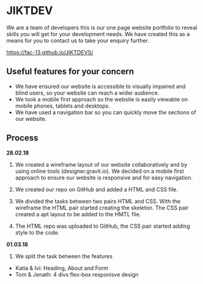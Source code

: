 # JIKTDEV
We are a team of developers this is our one page website portfolio to reveal skills you will get for your development needs. We have created this as a means for you to contact us to take your enquiry further.

https://fac-13.github.io/JIKTDEVS/

## Useful features for your concern
- We have ensured our website is accessible to visually impaired and blind users, so your website can reach a wider audience.
- We took a mobile first approach so the website is easily viewable on mobile phones, tablets and desktops.
-  We have used a navigation bar so you can quickly move the sections of our website.

## Process

****28.02.18****

1. We created a wireframe layout of our website collaboratively and by using online tools (designer.gravit.io). We decided on a mobile first approach to ensure our website is responsive and for easy navigation.

2. We created our repo on GitHub and added a HTML and CSS file.

3. We divided the tasks between two pairs HTML and CSS. With the wireframe the HTML pair started creating the skeleton. The CSS pair created a apt layout to be added to the HMTL file.

4. The HTML repo was uploaded to GitHub, the CSS pair started adding style to the code.

****01.03.18****

1. We split the task between the features
  - Katia & Ivi: Heading, About and Form
  - Tom & Jenath: 4 divs flex-box responisve design
